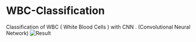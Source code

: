 # WBC-Classification
Classification of WBC ( White Blood Cells ) with CNN . (Convolutional Neural Network)
![Result](https://github.com/includeamin/WBC-Classification/blob/master/Screen%20Shot%202018-10-26%20at%201.26.33%20PM.png)
